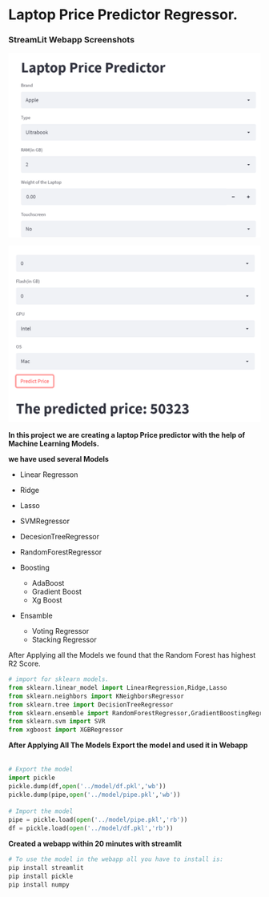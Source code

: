 # Laptop Price Predictor Regressor.
### StreamLit Webapp Screenshots
![Price Predictor](.\images/Price-Predictor-1.png)

![Price Predictor](.\images/Price-Predictor-2.png)

**In this project we are creating a laptop Price predictor with the help of Machine Learning Models.**

**we have used several Models**
* Linear Regresson
* Ridge
* Lasso
* SVMRegressor
* DecesionTreeRegressor
* RandomForestRegressor
* Boosting
    - AdaBoost
    - Gradient Boost
    - Xg Boost

* Ensamble
    - Voting Regressor
    - Stacking Regressor
    

After Applying all the Models we found that the Random Forest has highest R2 Score.

```python
# import for sklearn models.
from sklearn.linear_model import LinearRegression,Ridge,Lasso
from sklearn.neighbors import KNeighborsRegressor
from sklearn.tree import DecisionTreeRegressor
from sklearn.ensemble import RandomForestRegressor,GradientBoostingRegressor,AdaBoostRegressor,ExtraTreesRegressor
from sklearn.svm import SVR
from xgboost import XGBRegressor

```
**After Applying All The Models Export the model and used it in Webapp**

```python

# Export the model
import pickle
pickle.dump(df,open('../model/df.pkl','wb'))
pickle.dump(pipe,open('../model/pipe.pkl','wb'))

# Import the model
pipe = pickle.load(open('../model/pipe.pkl','rb'))
df = pickle.load(open('../model/df.pkl','rb'))
```

**Created a webapp within 20 minutes with streamlit**

```python
# To use the model in the webapp all you have to install is:
pip install streamlit
pip install pickle
pip install numpy
```
